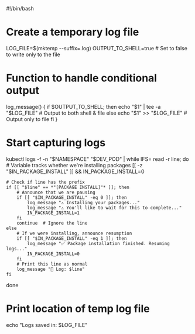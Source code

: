 #!/bin/bash

# Create a temporary log file
LOG_FILE=$(mktemp --suffix=.log)
OUTPUT_TO_SHELL=true  # Set to false to write only to the file

# Function to handle conditional output
log_message() {
    if $OUTPUT_TO_SHELL; then
        echo "$1" | tee -a "$LOG_FILE"  # Output to both shell & file
    else
        echo "$1" >> "$LOG_FILE"  # Output only to file
    fi
}

# Start capturing logs
kubectl logs -f -n "$NAMESPACE" "$DEV_POD" | while IFS= read -r line; do
    # Variable tracks whether we're installing packages
    [[ -z "$IN_PACKAGE_INSTALL" ]] && IN_PACKAGE_INSTALL=0

    # Check if line has the prefix
    if [[ "$line" == *"[PACKAGE INSTALL]"* ]]; then
        # Announce that we are pausing
        if [[ "$IN_PACKAGE_INSTALL" -eq 0 ]]; then
            log_message "⚠ Installing your packages..."
            log_message "⚠ You'll like to wait for this to complete..."
            IN_PACKAGE_INSTALL=1
        fi
        continue  # Ignore the line
    else
        # If we were installing, announce resumption
        if [[ "$IN_PACKAGE_INSTALL" -eq 1 ]]; then
            log_message "✅ Package installation finished. Resuming logs..."
            IN_PACKAGE_INSTALL=0
        fi
        # Print this line as normal
        log_message "📜 Log: $line"
    fi
done

# Print location of temp log file
echo "Logs saved in: $LOG_FILE"
